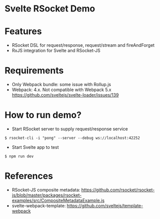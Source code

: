 Svelte RSocket Demo
===================

# Features

* RSocket DSL for request/response, request/stream and fireAndForget
* RxJS integration for Svelte and RSocket-JS

# Requirements

* Only Webpack bundle: some issue with Rollup.js
* Webpack: 4.x. Not compatible with Webpack 5.x https://github.com/sveltejs/svelte-loader/issues/139

# How to run demo?

* Start RSocket server to supply request/response service

```
$ rsocket-cli -i "pong" --server --debug ws://localhost:42252
```

* Start Svelte app to test

```
$ npm run dev
```

# References

* RSocket-JS composite metadata: https://github.com/rsocket/rsocket-js/blob/master/packages/rsocket-examples/src/CompositeMetadataExample.js
* svelte-webpack-template: https://github.com/sveltejs/template-webpack
